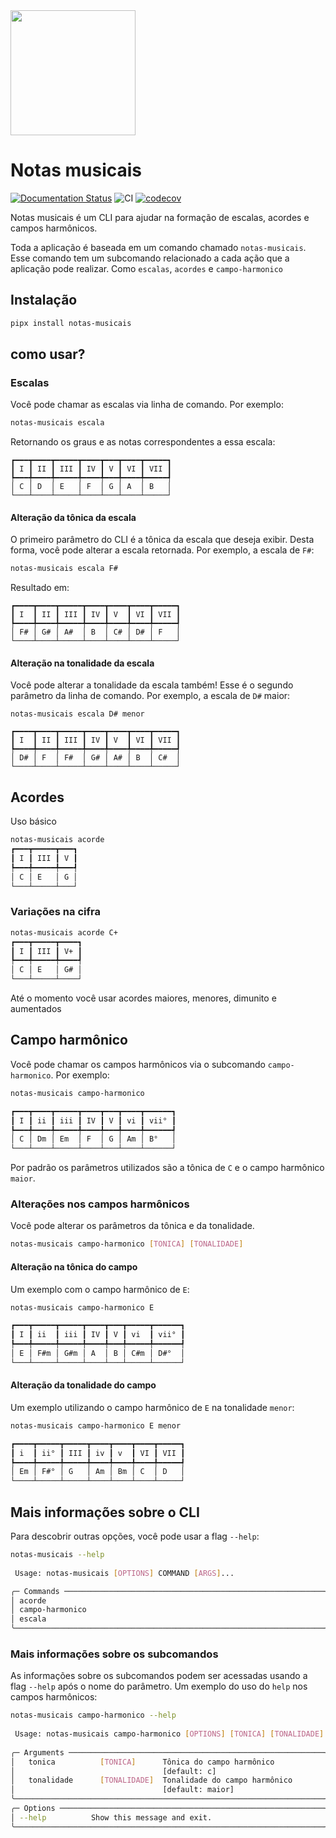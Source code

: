 <img src="https://notas-musicais.readthedocs.io/pt/latest/assets/logo.png" width="200">

# Notas musicais
[![Documentation Status](https://readthedocs.org/projects/notas-musicais/badge/?version=latest)](https://notas-musicais.readthedocs.io/pt/latest/?badge=latest)
![CI](https://github.com/dunossauro/notas-musicais/actions/workflows/pipeline.yaml/badge.svg)
[![codecov](https://codecov.io/gh/dunossauro/notas-musicais/branch/main/graph/badge.svg?token=OVQQF4IQY2)](https://codecov.io/gh/dunossauro/notas-musicais)

Notas musicais é um CLI para ajudar na formação de escalas, acordes e campos harmônicos.

Toda a aplicação é baseada em um comando chamado `notas-musicais`. Esse comando tem um subcomando relacionado a cada ação que a aplicação pode realizar. Como `escalas`, `acordes` e `campo-harmonico`

## Instalação
```bash
pipx install notas-musicais
```

## como usar?

### Escalas

Você pode chamar as escalas via linha de comando. Por exemplo:


```bash
notas-musicais escala
```

Retornando os graus e as notas correspondentes a essa escala:

```
┏━━━┳━━━━┳━━━━━┳━━━━┳━━━┳━━━━┳━━━━━┓
┃ I ┃ II ┃ III ┃ IV ┃ V ┃ VI ┃ VII ┃
┡━━━╇━━━━╇━━━━━╇━━━━╇━━━╇━━━━╇━━━━━┩
│ C │ D  │ E   │ F  │ G │ A  │ B   │
└───┴────┴─────┴────┴───┴────┴─────┘
```

#### Alteração da tônica da escala

O primeiro parâmetro do CLI é a tônica da escala que deseja exibir. Desta forma, você pode alterar a escala retornada. Por exemplo, a escala de `F#`:

```bash
notas-musicais escala F#
```

Resultado em:

```
┏━━━━┳━━━━┳━━━━━┳━━━━┳━━━━┳━━━━┳━━━━━┓
┃ I  ┃ II ┃ III ┃ IV ┃ V  ┃ VI ┃ VII ┃
┡━━━━╇━━━━╇━━━━━╇━━━━╇━━━━╇━━━━╇━━━━━┩
│ F# │ G# │ A#  │ B  │ C# │ D# │ F   │
└────┴────┴─────┴────┴────┴────┴─────┘
```

#### Alteração na tonalidade da escala

Você pode alterar a tonalidade da escala também! Esse é o segundo parâmetro da linha de comando. Por exemplo, a escala de `D#` maior:

```
notas-musicais escala D# menor

┏━━━━┳━━━━┳━━━━━┳━━━━┳━━━━┳━━━━┳━━━━━┓
┃ I  ┃ II ┃ III ┃ IV ┃ V  ┃ VI ┃ VII ┃
┡━━━━╇━━━━╇━━━━━╇━━━━╇━━━━╇━━━━╇━━━━━┩
│ D# │ F  │ F#  │ G# │ A# │ B  │ C#  │
└────┴────┴─────┴────┴────┴────┴─────┘
```


## Acordes

Uso básico

```bash
notas-musicais acorde
┏━━━┳━━━━━┳━━━┓
┃ I ┃ III ┃ V ┃
┡━━━╇━━━━━╇━━━┩
│ C │ E   │ G │
└───┴─────┴───┘
```

### Variações na cifra

```bash
notas-musicais acorde C+
┏━━━┳━━━━━┳━━━━┓
┃ I ┃ III ┃ V+ ┃
┡━━━╇━━━━━╇━━━━┩
│ C │ E   │ G# │
└───┴─────┴────┘
```

Até o momento você usar acordes maiores, menores, dimunito e aumentados


## Campo harmônico

Você pode chamar os campos harmônicos via o subcomando `campo-harmonico`. Por exemplo:

```bash
notas-musicais campo-harmonico

┏━━━┳━━━━┳━━━━━┳━━━━┳━━━┳━━━━┳━━━━━━┓
┃ I ┃ ii ┃ iii ┃ IV ┃ V ┃ vi ┃ vii° ┃
┡━━━╇━━━━╇━━━━━╇━━━━╇━━━╇━━━━╇━━━━━━┩
│ C │ Dm │ Em  │ F  │ G │ Am │ B°   │
└───┴────┴─────┴────┴───┴────┴──────┘
```

Por padrão os parâmetros utilizados são a tônica de `C` e o campo harmônico `maior`.

### Alterações nos campos harmônicos

Você pode alterar os parâmetros da tônica e da tonalidade.

```bash
notas-musicais campo-harmonico [TONICA] [TONALIDADE]
```

#### Alteração na tônica do campo

Um exemplo com o campo harmônico de `E`:

```bash
notas-musicais campo-harmonico E

┏━━━┳━━━━━┳━━━━━┳━━━━┳━━━┳━━━━━┳━━━━━━┓
┃ I ┃ ii  ┃ iii ┃ IV ┃ V ┃ vi  ┃ vii° ┃
┡━━━╇━━━━━╇━━━━━╇━━━━╇━━━╇━━━━━╇━━━━━━┩
│ E │ F#m │ G#m │ A  │ B │ C#m │ D#°  │
└───┴─────┴─────┴────┴───┴─────┴──────┘
```

#### Alteração da tonalidade do campo

Um exemplo utilizando o campo harmônico de `E` na tonalidade `menor`:

```bash
notas-musicais campo-harmonico E menor

┏━━━━┳━━━━━┳━━━━━┳━━━━┳━━━━┳━━━━┳━━━━━┓
┃ i  ┃ ii° ┃ III ┃ iv ┃ v  ┃ VI ┃ VII ┃
┡━━━━╇━━━━━╇━━━━━╇━━━━╇━━━━╇━━━━╇━━━━━┩
│ Em │ F#° │ G   │ Am │ Bm │ C  │ D   │
└────┴─────┴─────┴────┴────┴────┴─────┘
```

## Mais informações sobre o CLI

Para descobrir outras opções, você pode usar a flag `--help`:

```bash
notas-musicais --help
                                                                       
 Usage: notas-musicais [OPTIONS] COMMAND [ARGS]...

╭─ Commands ──────────────────────────────────────────────────────────╮
│ acorde                                                              │
│ campo-harmonico                                                     │
│ escala                                                              │
╰─────────────────────────────────────────────────────────────────────╯
```

### Mais informações sobre os subcomandos

As informações sobre os subcomandos podem ser acessadas usando a flag `--help` após o nome do parâmetro. Um exemplo do uso do `help` nos campos harmônicos:

```bash
notas-musicais campo-harmonico --help
                                                                       
 Usage: notas-musicais campo-harmonico [OPTIONS] [TONICA] [TONALIDADE] 
                                                                       
╭─ Arguments ─────────────────────────────────────────────────────────╮
│   tonica          [TONICA]      Tônica do campo harmônico           │
│                                 [default: c]                        │
│   tonalidade      [TONALIDADE]  Tonalidade do campo harmônico       │
│                                 [default: maior]                    │
╰─────────────────────────────────────────────────────────────────────╯
╭─ Options ───────────────────────────────────────────────────────────╮
│ --help          Show this message and exit.                         │
╰─────────────────────────────────────────────────────────────────────╯
```
